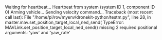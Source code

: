 Waiting for heartbeat...
Heartbeat from system (system ID 1, component ID 0)
Arming vehicle...
Sending velocity command...
Traceback (most recent call last):
  File "/home/pi/rov/myenv/dronekit-python/testm.py", line 28, in <module>
    master.mav.set_position_target_local_ned_send(
TypeError: MAVLink.set_position_target_local_ned_send() missing 2 required positional arguments: 'yaw' and 'yaw_rate'




